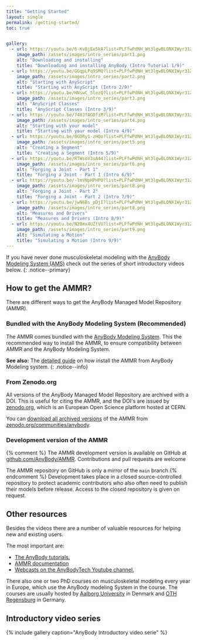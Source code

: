 ```yaml
---
title: "Getting Started"
layout: single
permalink: /getting-started/
toc: true


gallery:
  - url: https://youtu.be/6-KvBjEe5kA?list=PLFfwPdNH_Wt3lgwBLONX1Wyr31ZClPCBg
    image_path: /assets/images/intro_series/part1.png
    alt: "Downloading and installing"
    title: "Downloading and installing AnyBody (Intro Tutorial 1/9)"
  - url: https://youtu.be/GGqpLPq9SMQ?list=PLFfwPdNH_Wt3lgwBLONX1Wyr31ZClPCBg
    image_path: /assets/images/intro_series/part2.png
    alt: "Starting with AnyScript"
    title: "Starting with AnyScript (Intro 2/9)"
  - url: https://youtu.be/HNswC_5lezQ?list=PLFfwPdNH_Wt3lgwBLONX1Wyr31ZClPCBg
    image_path: /assets/images/intro_series/part3.png
    alt: "AnyScript Classes"
    title: "AnyScript Classes (Intro 3/9)"
  - url: https://youtu.be/740JfAGDfiM?list=PLFfwPdNH_Wt3lgwBLONX1Wyr31ZClPCBg
    image_path: /assets/images/intro_series/part4.png
    alt: "Starting with your model"
    title: "Starting with your model (Intro 4/9)"
  - url: https://youtu.be/0GDRy1-zHQo?list=PLFfwPdNH_Wt3lgwBLONX1Wyr31ZClPCBg
    image_path: /assets/images/intro_series/part5.png
    alt: "Creating a Segment"
    title: "Creating a Segment (Intro 5/9)"
  - url: https://youtu.be/RTWsoV3sA44?list=PLFfwPdNH_Wt3lgwBLONX1Wyr31ZClPCBg
    image_path: /assets/images/intro_series/part6.png
    alt: "Forging a Joint - Part 1"
    title: "Forging a Joint - Part 1 (Intro 6/9)"
  - url: https://youtu.be/-lmVNpHPHPU?list=PLFfwPdNH_Wt3lgwBLONX1Wyr31ZClPCBg
    image_path: /assets/images/intro_series/part8.png
    alt: "Forging a Joint - Part 2"
    title: "Forging a Joint - Part 2 (Intro 7/9)"
  - url: https://youtu.be/jwN6Bs_pDjI?list=PLFfwPdNH_Wt3lgwBLONX1Wyr31ZClPCBg
    image_path: /assets/images/intro_series/part8.png
    alt: "Measures and Drivers"
    title: "Measures and Drivers (Intro 8/9)"
  - url: https://youtu.be/N2Bmx4UZtVU?list=PLFfwPdNH_Wt3lgwBLONX1Wyr31ZClPCBg
    image_path: /assets/images/intro_series/part9.png
    alt: "Simulating a Motion"
    title: "Simulating a Motion (Intro 9/9)"
---
```


If you have never done musculoskeletal modeling with the [AnyBody Modeling System (AMS)](http://anybodytech.com/) check out the series of short introductory videos below. 
{: .notice--primary}

## How to get the AMMR?

There are different ways to get the AnyBody Managed Model Repository (AMMR).

### Bundled with the AnyBody Modeling System (Recommended)

The AMMR comes bundled with the [AnyBody Modeling System](https://www.anybodytech.com/software/ams/).
This the recommended way to install the AMMR, to ensure compatibility between AMMR and the AnyBody Modeling System. 

**See also:** The [detailed guide](https://anyscript.org/ammr-doc/ammr_installation.html) on how install 
the AMMR from AnyBody Modeling system.
{: .notice--info}

### From Zenodo.org

All versions of the AnyBody Managed Model Repository are archived with a DOI. This is useful for 
citing the AMMR, and the DOI's are issued by [zenodo.org](https://zenodo.org/), which is an
European Open Science platform hosted at CERN.

You can [download all archived versions](https://doi.org/10.5281/zenodo.1250764) of the AMMR from
[zenodo.org/communities/anybody](https://zenodo.org/communities/anybody). 


### Development version of the AMMR

{% comment %} The AMMR development version is available on GitHub at
[github.com/AnyBody/AMMR](https://gihub.com/AnyBody/AMMR). Contributions and
pull requests are welcome

The AMMR repository on GitHub is only a mirror of the `main` branch.{% endcomment %}
Development takes place in a closed source-controlled repository to protect
academic contributors who also often need to publish their models before
release. Access to the closed repository is given on request.


## Other resources 

Besides the videos there are a number of valuable resources for helping new and existing users. 

The most important are:

* <a href="https://anyscript.org/tutorials" target="_blank">The AnyBody tutorials.</a>
* <a href="https://anyscript.org/ammr-doc" target="_blank">AMMR documentation</a>
* [Webcasts on the AnyBodyTech Youtube channel.](https://www.youtube.com/playlist?list=PLFfwPdNH_Wt1O7mQer16JBmax9ImTScMC)

There also one or two PhD courses on musculoskeletal modeling every year in Europe, which use the AnyBody modeling System in the course. The courses are usually hosted by [Aalborg University](http://www.biomechanics.m-tech.aau.dk/) in Denmark and [OTH Regensburg](https://www.oth-regensburg.de/?id=1166) in Germany. 


## Introductory video series

{% include gallery caption="AnyBody Introductory video serie" %}